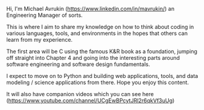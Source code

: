 Hi, I'm Michael Avrukin (https://www.linkedin.com/in/mavrukin/) an Engineering Manager of sorts.

This is where I aim to share my knowledge on how to think about coding in various languages, tools, 
and environments in the hopes that others can learn from my experience.

The first area will be C using the famous K&R book as a foundation, jumping off straight into Chapter 4
and going into the interesting parts around software engineering and software design fundamentals.

I expect to move on to Python and building web applications, tools, and data modeling / science 
applications from there.  Hope you enjoy this content.

It will also have companion videos which you can see here (https://www.youtube.com/channel/UCgEwBPcytJRl2r6qkVf3uUg)


